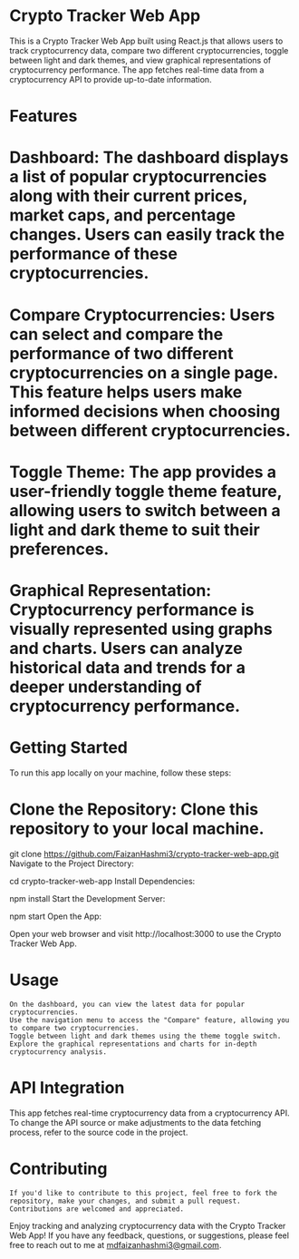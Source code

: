 # Crypto Tracker Web App
This is a Crypto Tracker Web App built using React.js that allows users to track cryptocurrency data, compare two different cryptocurrencies, toggle between light and dark themes,
and view graphical representations of cryptocurrency performance. The app fetches real-time data from a cryptocurrency API to provide up-to-date information.

# Features
  # Dashboard: The dashboard displays a list of popular cryptocurrencies along with their current prices, market caps, and percentage changes. Users can easily track the performance of these cryptocurrencies.

  # Compare Cryptocurrencies: Users can select and compare the performance of two different cryptocurrencies on a single page. This feature helps users make informed decisions when choosing between different cryptocurrencies.

  # Toggle Theme: The app provides a user-friendly toggle theme feature, allowing users to switch between a light and dark theme to suit their preferences.

  # Graphical Representation: Cryptocurrency performance is visually represented using graphs and charts. Users can analyze historical data and trends for a deeper understanding of cryptocurrency performance.

# Getting Started
To run this app locally on your machine, follow these steps:

 # Clone the Repository: Clone this repository to your local machine.


 git clone https://github.com/FaizanHashmi3/crypto-tracker-web-app.git
  Navigate to the Project Directory:


  cd crypto-tracker-web-app
  Install Dependencies:


  npm install
  Start the Development Server:


  npm start
  Open the App:

  Open your web browser and visit http://localhost:3000 to use the Crypto Tracker Web App.

# Usage
    On the dashboard, you can view the latest data for popular cryptocurrencies.
    Use the navigation menu to access the "Compare" feature, allowing you to compare two cryptocurrencies.
    Toggle between light and dark themes using the theme toggle switch.
    Explore the graphical representations and charts for in-depth cryptocurrency analysis.
# API Integration
  This app fetches real-time cryptocurrency data from a cryptocurrency API. To change the API source or make adjustments to the data fetching process, refer to the source code in the project.

#  Contributing
    If you'd like to contribute to this project, feel free to fork the repository, make your changes, and submit a pull request. Contributions are welcomed and appreciated.



Enjoy tracking and analyzing cryptocurrency data with the Crypto Tracker Web App! If you have any feedback, questions, or suggestions, please feel free to reach out to me at mdfaizanhashmi3@gmail.com.
  
